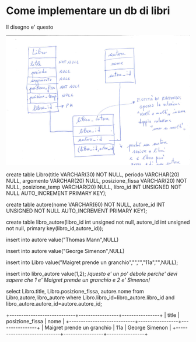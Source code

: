 # Come implementare un db di libri
Il disegno e' questo

![alt tag](https://raw.githubusercontent.com/GiuseppeFasanella/DataBase_utilities/master/img/libri_db.png)

create table Libro(title VARCHAR(30) NOT NULL, periodo VARCHAR(20) NULL, argomento VARCHAR(20) NULL, posizione_fissa VARCHAR(20) NOT NULL, posizione_temp VARCHAR(20) NULL, libro_id INT UNSIGNED NOT NULL AUTO_INCREMENT PRIMARY KEY);

create table autore(nome VARCHAR(60) NOT NULL, autore_id INT UNSIGNED NOT NULL AUTO_INCREMENT PRIMARY KEY);

create table libro_autore(libro_id int unsigned not null, autore_id int unsigned not null, primary key(libro_id,autore_id));

insert into autore value("Thomas Mann",NULL)

insert into autore value("George Simenon",NULL)

insert into Libro value("Maigret prende un granchio","","","11a","",NULL);

insert into libro_autore value(1,2); /*questo e' un po' debole perche' devi sapere che 1 e' Maigret prende un granchio e 2 e' Simenon*/

select Libro.title, Libro.posizione_fissa, autore.nome from Libro,autore,libro_autore where Libro.libro_id=libro_autore.libro_id and libro_autore.autore_id=autore.autore_id;

+----------------------------+-----------------+----------------+
| title                      | posizione_fissa | nome           |
+----------------------------+-----------------+----------------+
| Maigret prende un granchio | 11a             | George Simenon |
+----------------------------+-----------------+----------------+


